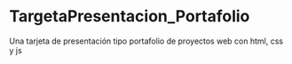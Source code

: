 # TargetaPresentacion_Portafolio
Una tarjeta de presentación tipo portafolio de proyectos web con html, css y js
